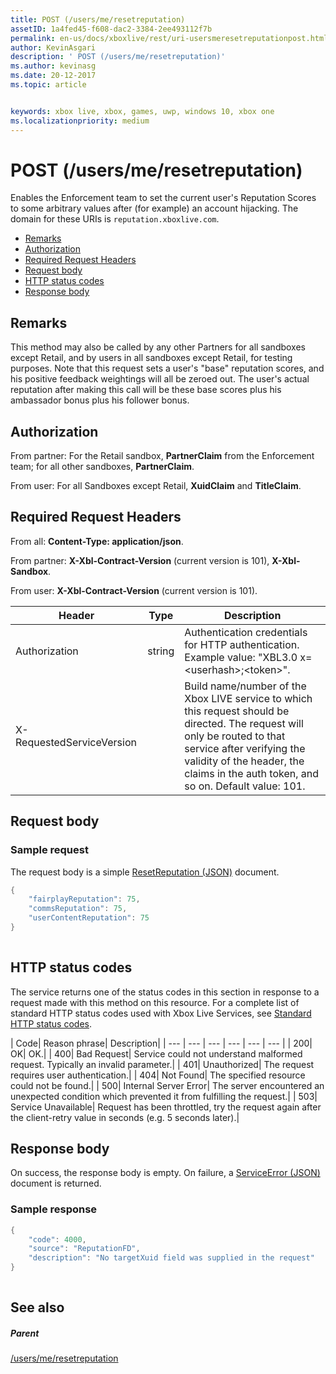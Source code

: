 ```yaml
---
title: POST (/users/me/resetreputation)
assetID: 1a4fed45-f608-dac2-3384-2ee493112f7b
permalink: en-us/docs/xboxlive/rest/uri-usersmeresetreputationpost.html
author: KevinAsgari
description: ' POST (/users/me/resetreputation)'
ms.author: kevinasg
ms.date: 20-12-2017
ms.topic: article


keywords: xbox live, xbox, games, uwp, windows 10, xbox one
ms.localizationpriority: medium
---
```



# POST (/users/me/resetreputation)
Enables the Enforcement team to set the current user's Reputation Scores to some arbitrary values after (for example) an account hijacking. 
The domain for these URIs is `reputation.xboxlive.com`.
 
  * [Remarks](#ID4EV)
  * [Authorization](#ID4E5)
  * [Required Request Headers](#ID4ETB)
  * [Request body](#ID4END)
  * [HTTP status codes](#ID4EDE)
  * [Response body](#ID4EFH)
 
<a id="ID4EV"></a>

 
## Remarks
 
This method may also be called by any other Partners for all sandboxes except Retail, and by users in all sandboxes except Retail, for testing purposes. Note that this request sets a user's "base" reputation scores, and his positive feedback weightings will all be zeroed out. The user's actual reputation after making this call will be these base scores plus his ambassador bonus plus his follower bonus.
  
<a id="ID4E5"></a>

 
## Authorization
 
From partner: For the Retail sandbox, **PartnerClaim** from the Enforcement team; for all other sandboxes, **PartnerClaim**.
 
From user: For all Sandboxes except Retail, **XuidClaim** and **TitleClaim**.
  
<a id="ID4ETB"></a>

 
## Required Request Headers
 
From all: **Content-Type: application/json**.
 
From partner: **X-Xbl-Contract-Version** (current version is 101), **X-Xbl-Sandbox**.
 
From user: **X-Xbl-Contract-Version** (current version is 101).
 
| Header| Type| Description| 
| --- | --- | --- | 
| Authorization| string| Authentication credentials for HTTP authentication. Example value: "XBL3.0 x=&lt;userhash>;&lt;token>".| 
| X-RequestedServiceVersion|  | Build name/number of the Xbox LIVE service to which this request should be directed. The request will only be routed to that service after verifying the validity of the header, the claims in the auth token, and so on. Default value: 101.| 
  
<a id="ID4END"></a>

 
## Request body
 
<a id="ID4ETD"></a>

 
### Sample request
 
The request body is a simple [ResetReputation (JSON)](../../json/json-resetreputation.md) document.
 

```cpp
{
    "fairplayReputation": 75,
    "commsReputation": 75,
    "userContentReputation": 75
}
      
```

   
<a id="ID4EDE"></a>

 
## HTTP status codes
 
The service returns one of the status codes in this section in response to a request made with this method on this resource. For a complete list of standard HTTP status codes used with Xbox Live Services, see [Standard HTTP status codes](../../additional/httpstatuscodes.md).
 
| Code| Reason phrase| Description| 
| --- | --- | --- | --- | --- | --- | 
| 200| OK| OK.| 
| 400| Bad Request| Service could not understand malformed request. Typically an invalid parameter.| 
| 401| Unauthorized| The request requires user authentication.| 
| 404| Not Found| The specified resource could not be found.| 
| 500| Internal Server Error| The server encountered an unexpected condition which prevented it from fulfilling the request.| 
| 503| Service Unavailable| Request has been throttled, try the request again after the client-retry value in seconds (e.g. 5 seconds later).| 
  
<a id="ID4EFH"></a>

 
## Response body
 
On success, the response body is empty. On failure, a [ServiceError (JSON)](../../json/json-serviceerror.md) document is returned.
 
<a id="ID4ERH"></a>

 
### Sample response
 

```cpp
{
    "code": 4000,
    "source": "ReputationFD",
    "description": "No targetXuid field was supplied in the request"
}
         
```

   
<a id="ID4E2H"></a>

 
## See also
 
<a id="ID4E4H"></a>

 
##### Parent 

[/users/me/resetreputation](uri-usersmeresetreputation.md)

   